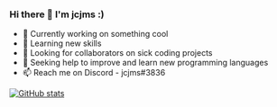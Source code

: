 ### Hi there 👋 I'm jcjms :)

- 🔭 Currently working on something cool
- 🌱 Learning new skills
- 👯 Looking for collaborators on sick coding projects
- 🤔 Seeking help to improve and learn new programming languages
- 📫 Reach me on Discord - jcjms#3836

[![GitHub stats](https://github-readme-stats.vercel.app/api?username=jcjms&show_icons=true&theme=dark#gh-dark-mode-only)](https://github.com/anuraghazra/github-readme-stats)
<!--[![Top Langs](https://github-readme-stats.vercel.app/api/top-langs/?username=jcjms&show_icons=true&theme=dark#gh-dark-mode-only)]-->
